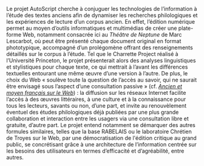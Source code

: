 Le projet AutoScript cherche à conjuguer les technologies de l’information à l’étude des textes anciens afin de dynamiser les recherches philologiques et les expériences de lecture d’un corpus ancien. En effet, l’édition numérique permet au moyen d’outils informatiques et multimédias de créer une plate-forme Web, notamment consacrée ici au *Théâtre de Neptune* de Marc Lescarbot, où peut être présenté chaque document original en format phototypique, accompagné d’un prolégomène offrant des renseignements détaillés sur le corpus à l’étude. Tel que le Charrette Project réalisé à l’Université Princeton, le projet présenterait alors des analyses linguistiques et stylistiques pour chaque texte, ce qui mettrait à l’avant les différences textuelles entourant une même œuvre d’une version à l’autre. De plus, le choix du Web « soulève toute la question de l’accès au savoir, qui ne saurait être envisagé sous l’aspect d’une consultation passive » (cf. [*Ancien et moyen français sur le Web*](https://g.co/kgs/yc9UXd)) : la diffusion sur les réseaux Internet facilite l’accès à des œuvres littéraires, à une culture et à la connaissance pour tous les lecteurs, savants ou non, d’une part, et invite au renouvèlement éventuel des études philologiques déjà publiées par une plus grande collaboration et interaction entre les usagers via une consultation libre et gratuite, d’autre part. Le projet entend notamment se démarquer des autres formules similaires, telles que la base RABELAIS ou le laboratoire Chrétien de Troyes sur le Web, par une démocratisation de l'édition critique au grand public, se concrétisant grâce à une architecture de l’information centrée sur les besoins des utilisateurs en termes d’efficacité et d’agréabilité, entre autres.
